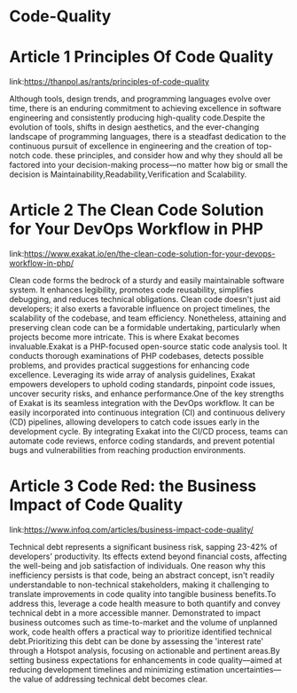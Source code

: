 # Code-Quality
# Article 1 Principles Of Code Quality
link:https://thanpol.as/rants/principles-of-code-quality


Although tools, design trends, and programming languages evolve over time, there is an enduring commitment to achieving excellence in software engineering and consistently producing high-quality code.Despite the evolution of tools, shifts in design aesthetics, and the ever-changing landscape of programming languages, there is a steadfast dedication to the continuous pursuit of excellence in engineering and the creation of top-notch code. these principles, and consider how and why they should all be factored into your decision-making process—no matter how big or small the decision is Maintainability,Readability,Verification and Scalability.


# Article 2 The Clean Code Solution for Your DevOps Workflow in PHP
link:https://www.exakat.io/en/the-clean-code-solution-for-your-devops-workflow-in-php/


Clean code forms the bedrock of a sturdy and easily maintainable software system. It enhances legibility, promotes code reusability, simplifies debugging, and reduces technical obligations. Clean code doesn't just aid developers; it also exerts a favorable influence on project timelines, the scalability of the codebase, and team efficiency. Nonetheless, attaining and preserving clean code can be a formidable undertaking, particularly when projects become more intricate. This is where Exakat becomes invaluable.Exakat is a PHP-focused open-source static code analysis tool. It conducts thorough examinations of PHP codebases, detects possible problems, and provides practical suggestions for enhancing code excellence. Leveraging its wide array of analysis guidelines, Exakat empowers developers to uphold coding standards, pinpoint code issues, uncover security risks, and enhance performance.One of the key strengths of Exakat is its seamless integration with the DevOps workflow. It can be easily incorporated into continuous integration (CI) and continuous delivery (CD) pipelines, allowing developers to catch code issues early in the development cycle. By integrating Exakat into the CI/CD process, teams can automate code reviews, enforce coding standards, and prevent potential bugs and vulnerabilities from reaching production environments.

# Article 3 Code Red: the Business Impact of Code Quality
link:https://www.infoq.com/articles/business-impact-code-quality/

Technical debt represents a significant business risk, sapping 23-42% of developers' productivity. Its effects extend beyond financial costs, affecting the well-being and job satisfaction of individuals.
One reason why this inefficiency persists is that code, being an abstract concept, isn't readily understandable to non-technical stakeholders, making it challenging to translate improvements in code quality into tangible business benefits.To address this, leverage a code health measure to both quantify and convey technical debt in a more accessible manner. Demonstrated to impact business outcomes such as time-to-market and the volume of unplanned work, code health offers a practical way to prioritize identified technical debt.Prioritizing this debt can be done by assessing the 'interest rate' through a Hotspot analysis, focusing on actionable and pertinent areas.By setting business expectations for enhancements in code quality—aimed at reducing development timelines and minimizing estimation uncertainties—the value of addressing technical debt becomes clear.








